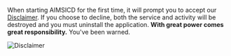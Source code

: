 When starting AIMSICD for the first time, it will prompt you to accept our [Disclaimer](https://github.com/SecUpwN/Android-IMSI-Catcher-Detector/blob/master/DISCLAIMER). If you choose to decline, both the service and activity will be destroyed and you must uninstall the application. **With great power comes great responsibility.** You've been warned.

![Disclaimer](https://spideroak.com/share/IFEU2U2JINCA/GitHub/home/SecUpwN/SpiderOak/SCREENSHOTS/Disclaimer.png)